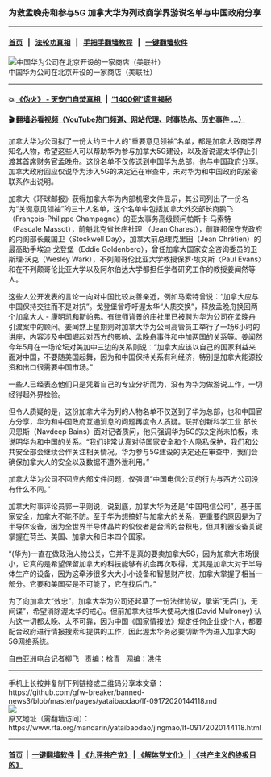 ### 为救孟晚舟和参与5G   加拿大华为列政商学界游说名单与中国政府分享
------------------------

#### [首页](https://github.com/gfw-breaker/banned-news3/blob/master/README.md) &nbsp;&nbsp;|&nbsp;&nbsp; [法轮功真相](https://github.com/begood0513/basic/blob/master/README.md)  &nbsp;&nbsp;|&nbsp;&nbsp; [手把手翻墙教程](https://github.com/gfw-breaker/guides/wiki)  &nbsp;&nbsp;|&nbsp;&nbsp; [一键翻墙软件](https://github.com/gfw-breaker/nogfw/blob/master/README.md)  



<div id="headerimg">
 <img alt="中国华为公司在北京开设的一家商店（美联社）" src="https://www.rfa.org/mandarin/yataibaodao/jingmao/lf-09172020144118.html/lf0917.jpg/image" title="中国华为公司在北京开设的一家商店（美联社）"/>
 <div id="headerimgcontents">
  <div id="headerimgcaption">
   <span>
    中国华为公司在北京开设的一家商店（美联社）
   </span>
   <!-- zoomattribute -->
  </div>
  <!-- headerimgcaption -->
 </div>
 <!-- headerimagecontents -->
</div>

<hr/>


#### 💥 [《伪火》 - 天安门自焚真相 ](http://158.247.195.190:10000/videos/blog/weihuo.html)&nbsp; |&nbsp; [“1400例”谎言揭秘  ](http://158.247.195.190:10000/videos/blog/jiexi1400.html)

#### [ 🎬  翻墙必看视频（YouTube热门频道、网站代理、时事热点、历史事件 ...）](https://github.com/gfw-breaker/links/blob/master/banned.md)

<div id="storytext">
 <div>
  <div class="slot_header">
  </div>
 </div>
 <p>
  加拿大华为公司拟了一份大约三十人的“重要意见领袖”名单，都是加拿大政商学界知名人物，希望这些人可以帮助华为参与加拿大5G建设，以及游说渥太华停止引渡其首席财务官孟晚舟。这份名单不仅传送到中国华为总部，也与中国政府分享。加拿大政府回应仅说华为涉入5G的决定还在审查中，未对华为和中国政府的紧密联系作出说明。
 </p>
 <p>
  加拿大《环球邮报》获得加拿大华为内部机密文件显示，其公司列出了一份名为“关键意见领袖”的三十人名单，这个名单中包括加拿大外交部长商鹏飞（François-Philippe Champagne）的亚太事务高级顾问帕斯卡·马索特（Pascale Massot），前魁北克省长庄社理 （Jean Charest），前联邦保守党政府的内阁部长戴国卫〈Stockwell Day〉，加拿大前总理克里田（Jean Chrétien）的最高助手埃迪·戈登堡（Eddie Goldenberg），曾任加拿大国家安全咨询委员的卫斯理·沃克（Wesley Wark），不列颠哥伦比亚大学教授保罗·埃文斯〈Paul Evans〉和在不列颠哥伦比亚大学以及阿尔伯达大学都担任学者研究工作的教授姜闻然等人。
 </p>
 <p>
  这些人公开发表的言论一向对中国比较友善亲近，例如马索特曾说：“加拿大应与中国保持交往而不是对抗”。戈登堡曾呼吁渥太华“人质交换”，释放孟晚舟换回两个加拿大人 - 康明凯和斯帕弗。有律师背景的庄社里已被聘为华为公司在孟晚舟引渡案中的顾问。姜闻然上星期则对加拿大华为公司高管员工举行了一场6小时的讲座，内容涉及中国崛起对西方的影响、孟晚舟事件和中加两国的关系等。姜闻然今年5月在一场论坛对美加中三边的关系则说：“加拿大应该以自己的国家利益来面对中国，不要随美国起舞，因为和中国保持关系有利经济，特别是加拿大能源投资和出口很需要中国市场。”
 </p>
 <p>
  一些人已经表态他们只是凭着自己的专业分析而为，没有为华为做游说工作，一切经得起外界检验。
 </p>
 <p>
 </p>
 <p>
 </p>
 <p>
  但令人质疑的是，这份加拿大华为列的人物名单不仅送到了华为总部，也和中国官方分享，华为和中国政府互通消息的问题再度令人质疑。联邦创新科学工业 部长贝恩斯（Navdeep Bains）面对记者质问，他只强调华为5G的决定尚未拍板，未说明华为和中国的关系。“我们非常认真对待国家安全和个人隐私保护，我们和公共安全部会继续合作关注相关情况。华为参与5G建设的决定还在审查中，我们会确保加拿大人的安全以及数据不遭外泄利用。”
 </p>
 <p>
  加拿大华为公司不回应内部文件问题，仅强调“中国电信公司的行为与西方公司没有什么不同。”
 </p>
 <p>
  加拿大时事评论员郭一平则说，说到底，加拿大华为还是“中国电信公司”，基于国家安全，加拿大不能不防。至于华为想搞好与加拿大的关系，更重要的原因是为了半导体设备，因为全世界半导体晶片的佼佼者是台湾的台积电，但其机器设备关键掌握在荷兰、美国、加拿大和日本四个国家。
 </p>
 <p>
  “(华为)一直在做政治人物公关，它并不是真的要卖加拿大5G，因为加拿大市场很小，它真的是希望保留加拿大的科技能够有机会再次取得，尤其是加拿大对于半导体生产的设备，因为这牵涉很多大大小小设备和智慧财产权，加拿大掌握了相当一部分。它要和美国买是不可能了，它在找后门。”
 </p>
 <p>
  为了向加拿大“效忠”，加拿大华为公司还起草了一份法律协议，承诺“无后门，无间谍”，希望消除渥太华的戒心。但前加拿大驻华大使马大维(David Mulroney) 认为这一切都太晚、太不可靠，因为中国《国家情报法》规定任何企业或个人，都要配合政府进行情报搜索和提供的工作，因此渥太华务必要切断华为进入加拿大的5G网络系统。
 </p>
 <p>
 </p>
 <p>
  自由亚洲电台记者柳飞   责编：梒青   网编：洪伟
 </p>
</div>

<hr/>
手机上长按并复制下列链接或二维码分享本文章：<br/>
https://github.com/gfw-breaker/banned-news3/blob/master/pages/yataibaodao/lf-09172020144118.md <br/>
<a href='https://github.com/gfw-breaker/banned-news3/blob/master/pages/yataibaodao/lf-09172020144118.md'><img src='https://github.com/gfw-breaker/banned-news3/blob/master/pages/yataibaodao/lf-09172020144118.md.png'/></a> <br/>
原文地址（需翻墙访问）：https://www.rfa.org/mandarin/yataibaodao/jingmao/lf-09172020144118.html


------------------------
#### [首页](https://github.com/gfw-breaker/banned-news3/blob/master/README.md) &nbsp;|&nbsp; [一键翻墙软件](https://github.com/gfw-breaker/nogfw/blob/master/README.md) &nbsp;| [《九评共产党》](https://github.com/gfw-breaker/9ping.md/blob/master/README.md#九评之一评共产党是什么) | [《解体党文化》](https://github.com/gfw-breaker/jtdwh.md/blob/master/README.md) | [《共产主义的终极目的》](https://github.com/gfw-breaker/gczydzjmd.md/blob/master/README.md)


<img src='http://gfw-breaker.win/banned-news3/pages/yataibaodao/lf-09172020144118.md' width='0px' height='0px'/>